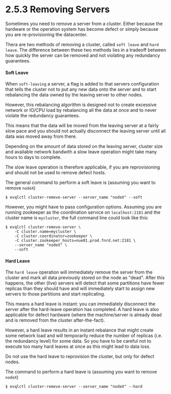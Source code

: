 2.5.3 Removing Servers
======================

Sometimes you need to remove a server from a cluster. Either because the hardware
or the operation system has become defect or simply because you are re-provisioning
the datacenter.

Thera are two methods of removing a cluster, called `soft leave` and `hard leave`.
The difference between these two methods lies in a tradeoff between how quickly
the server can be removed and not violating any redundancy guarantees.

#### Soft Leave

When `soft-leaving` a server, a flag is added to that servers configuration that
tells the cluster not to put any new data onto the server and to start rebalancing
the data owned by the leaving server to other nodes.

However, this rebalancing algorithm is designed not to create excessive network
or IO/CPU load by rebalancing all the data at once and to never violate the
redundancy guarantees.

This means that the data will be moved from the leaving server at a fairly slow
pace and you should not actually disconnect the leaving server until all data was
moved away from there.

Depending on the amount of data stored on the leaving server, cluster size and
available network bandwith a slow leave operation might take many hours to days
to complete.

The slow leave operation is therefore applicable, if you are reprovisioning and
should not be used to remove defect hosts.

The general command to perform a soft leave is (assuming you want to remove `nodeX`)

    $ evqlctl cluster-remove-server --server_name "nodeX" --soft

However, you might have to pass configuration options. Assuming you are running
zookeeper as the coordination service on `localhost:2181` and the cluster name
is `mycluster`, the full command line could look like this:

    $ evqlctl cluster-remove-server \
        -C cluster.name=mycluster \
        -C cluster.coordinator=zookeeper \
        -C cluster.zookeeper_hosts=nue01.prod.fnrd.net:2181 \
        --server_name "nodeX" \
        --soft


#### Hard Leave

The `hard leave` operation will immediately remove the server from the cluster
and mark all data previously stored on the node as "dead". After this happens,
the other (live) servers will detect that some partitions have fewer replicas
than they should have and will immediately start to assign new servers to those
partitions and start replicating. 

This means a hard leave is instant: you can immediately disconnect the server
after the hard-leave operation has completed. A hard leave is also applicable
for defect hardware (where the machine/server is already dead and is removed from
  the cluster after-the-fact).

However, a hard leave results in an instant rebalance that might create some
network load and will temporarily reduce the number of replicas
(i.e. the redundancy level) for some data. So you have to be careful not to
execute too many hard leaves at once as this might lead to data loss.

Do not use the hard leave to reprovision the cluster, but only for defect nodes.

The command to perform a hard leave is (assuming you want to remove `nodeX`)

    $ evqlctl cluster-remove-server --server_name "nodeX" --hard


